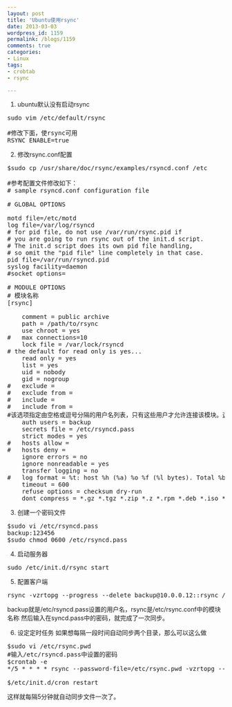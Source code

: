 ```yaml
---
layout: post
title: 'Ubuntu使用rsync'
date: 2013-03-03
wordpress_id: 1159
permalink: /blogs/1159
comments: true
categories:
- Linux
tags:
- crobtab
- rsync

---
```

1. ubuntu默认没有启动rsync
<pre class="prettyprint linenums">
sudo vim /etc/default/rsync

#修改下面，使rsync可用
RSYNC_ENABLE=true
</pre>

2. 修改rsync.conf配置
<pre class="prettyprint linenums">
$sudo cp /usr/share/doc/rsync/examples/rsyncd.conf /etc

#参考配置文件修改如下：
# sample rsyncd.conf configuration file

# GLOBAL OPTIONS

motd file=/etc/motd
log file=/var/log/rsyncd
# for pid file, do not use /var/run/rsync.pid if
# you are going to run rsync out of the init.d script.
# The init.d script does its own pid file handling,
# so omit the "pid file" line completely in that case.
pid file=/var/run/rsyncd.pid
syslog facility=daemon
#socket options=

# MODULE OPTIONS
# 模块名称
[rsync]

	comment = public archive
	path = /path/to/rsync
	use chroot = yes
#	max connections=10
	lock file = /var/lock/rsyncd
# the default for read only is yes...
	read only = yes
	list = yes
	uid = nobody
	gid = nogroup
#	exclude = 
#	exclude from = 
#	include =
#	include from =
#该选项指定由空格或逗号分隔的用户名列表，只有这些用户才允许连接该模块。这里的用户和系统用户没有任何关系。如果"auth users"被设置，那么客户端发出对该模块的连接请求以后会被rsync请求challenged进行验证身份这里使用的 challenge/response认证协议。用户的名和密码以明文方式存放在"secrets file"选项指定的文件中。默认情况下无需密码就可以连接模块(也就是匿名方式)
	auth users = backup
	secrets file = /etc/rsyncd.pass
	strict modes = yes
#	hosts allow =
#	hosts deny =
	ignore errors = no
	ignore nonreadable = yes
	transfer logging = no
#	log format = %t: host %h (%a) %o %f (%l bytes). Total %b bytes.
	timeout = 600
	refuse options = checksum dry-run
	dont compress = *.gz *.tgz *.zip *.z *.rpm *.deb *.iso *.bz2 *.tbz
</pre>

3. 创建一个密码文件
<pre class="prettyprint linenums">
$sudo vi /etc/rsyncd.pass
backup:123456
$sudo chmod 0600 /etc/rsyncd.pass
</pre>

4. 启动服务器
<pre class="prettyprint linenums">
sudo /etc/init.d/rsync start
</pre>

5. 配置客户端
<pre class="prettyprint linenums">
rsync -vzrtopg --progress --delete backup@10.0.0.12::rsync /backup/
</pre>
backup就是/etc/rsyncd.pass设置的用户名，rsync是/etc/rsync.conf中的模块名称
然后输入在syncd.pass中的密码，就完成了一次同步。

6. 设定定时任务
如果想每隔一段时间自动同步两个目录，那么可以这么做
<pre class="prettyprint linenums">
$sudo vi /etc/rsync.pwd
#输入/etc/rsyncd.pass中设置的密码
$crontab -e
*/5 * * * * rsync --password-file=/etc/rsync.pwd -vzrtopg --progress --delete backup@10.0.0.12::rsync /backup/

$/etc/init.d/cron restart
</pre>
这样就每隔5分钟就自动同步文件一次了。
